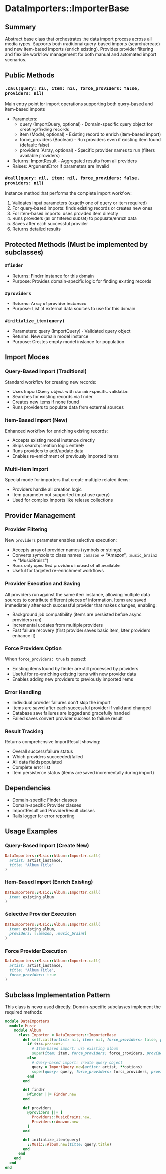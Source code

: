 # DataImporters::ImporterBase

## Summary
Abstract base class that orchestrates the data import process across all media types. Supports both traditional query-based imports (search/create) and new item-based imports (enrich existing). Provides provider filtering and flexible workflow management for both manual and automated import scenarios.

## Public Methods

### `.call(query: nil, item: nil, force_providers: false, providers: nil)`
Main entry point for import operations supporting both query-based and item-based imports
- Parameters:
  - query (ImportQuery, optional) - Domain-specific query object for creating/finding records
  - item (Model, optional) - Existing record to enrich (item-based import)
  - force_providers (Boolean) - Run providers even if existing item found (default: false)
  - providers (Array, optional) - Specific provider names to run (filters available providers)
- Returns: ImportResult - Aggregated results from all providers
- Raises: ArgumentError if parameters are invalid

### `#call(query: nil, item: nil, force_providers: false, providers: nil)`
Instance method that performs the complete import workflow:
1. Validates input parameters (exactly one of query or item required)
2. For query-based imports: finds existing records or creates new ones
3. For item-based imports: uses provided item directly
4. Runs providers (all or filtered subset) to populate/enrich data
5. Saves after each successful provider
6. Returns detailed results

## Protected Methods (Must be implemented by subclasses)

### `#finder`
- Returns: Finder instance for this domain
- Purpose: Provides domain-specific logic for finding existing records

### `#providers`
- Returns: Array of provider instances
- Purpose: List of external data sources to use for this domain

### `#initialize_item(query)`
- Parameters: query (ImportQuery) - Validated query object
- Returns: New domain model instance
- Purpose: Creates empty model instance for population

## Import Modes

### Query-Based Import (Traditional)
Standard workflow for creating new records:
- Uses ImportQuery object with domain-specific validation
- Searches for existing records via finder
- Creates new items if none found
- Runs providers to populate data from external sources

### Item-Based Import (New)
Enhanced workflow for enriching existing records:
- Accepts existing model instance directly
- Skips search/creation logic entirely
- Runs providers to add/update data
- Enables re-enrichment of previously imported items

### Multi-Item Import
Special mode for importers that create multiple related items:
- Providers handle all creation logic
- Item parameter not supported (must use query)
- Used for complex imports like release collections

## Provider Management

### Provider Filtering
New `providers` parameter enables selective execution:
- Accepts array of provider names (symbols or strings)
- Converts symbols to class names (`:amazon` → "Amazon", `:music_brainz` → "MusicBrainz")
- Runs only specified providers instead of all available
- Useful for targeted re-enrichment workflows

### Provider Execution and Saving
All providers run against the same item instance, allowing multiple data sources to contribute different pieces of information. Items are saved immediately after each successful provider that makes changes, enabling:
- Background job compatibility (items are persisted before async providers run)
- Incremental updates from multiple providers
- Fast failure recovery (first provider saves basic item, later providers enhance it)

### Force Providers Option
When `force_providers: true` is passed:
- Existing items found by finder are still processed by providers
- Useful for re-enriching existing items with new provider data
- Enables adding new providers to previously imported items

### Error Handling
- Individual provider failures don't stop the import
- Items are saved after each successful provider if valid and changed
- Database save failures are logged and gracefully handled
- Failed saves convert provider success to failure result

### Result Tracking
Returns comprehensive ImportResult showing:
- Overall success/failure status
- Which providers succeeded/failed
- All data fields populated
- Complete error list
- Item persistence status (items are saved incrementally during import)

## Dependencies
- Domain-specific Finder classes
- Domain-specific Provider classes
- ImportResult and ProviderResult classes
- Rails logger for error reporting

## Usage Examples

### Query-Based Import (Create New)
```ruby
DataImporters::Music::Album::Importer.call(
  artist: artist_instance,
  title: "Album Title"
)
```

### Item-Based Import (Enrich Existing)
```ruby
DataImporters::Music::Album::Importer.call(
  item: existing_album
)
```

### Selective Provider Execution
```ruby
DataImporters::Music::Album::Importer.call(
  item: existing_album,
  providers: [:amazon, :music_brainz]
)
```

### Force Provider Execution
```ruby
DataImporters::Music::Album::Importer.call(
  artist: artist_instance,
  title: "Album Title",
  force_providers: true
)
```

## Subclass Implementation Pattern
This class is never used directly. Domain-specific subclasses implement the required methods:

```ruby
module DataImporters
  module Music
    module Album
      class Importer < DataImporters::ImporterBase
        def self.call(artist: nil, item: nil, force_providers: false, providers: nil, **options)
          if item.present?
            # Item-based import: use existing album
            super(item: item, force_providers: force_providers, providers: providers)
          else
            # Query-based import: create query object
            query = ImportQuery.new(artist: artist, **options)
            super(query: query, force_providers: force_providers, providers: providers)
          end
        end

        def finder
          @finder ||= Finder.new
        end

        def providers
          @providers ||= [
            Providers::MusicBrainz.new,
            Providers::Amazon.new
          ]
        end

        def initialize_item(query)
          ::Music::Album.new(title: query.title)
        end
      end
    end
  end
end
```